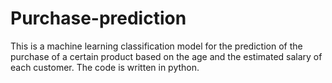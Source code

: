 # Purchase-prediction
This is a machine learning classification model for the prediction of the purchase of a certain product based on the age and the estimated salary of each customer. The code is written in python.
